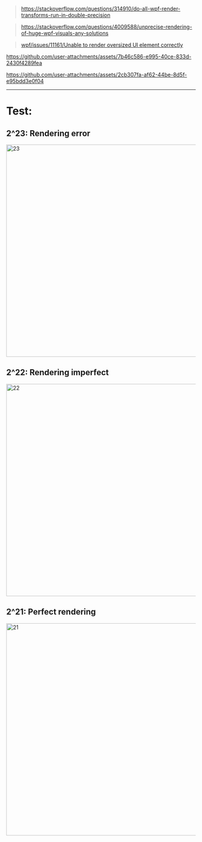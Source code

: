> https://stackoverflow.com/questions/314910/do-all-wpf-render-transforms-run-in-double-precision

> https://stackoverflow.com/questions/4009588/unprecise-rendering-of-huge-wpf-visuals-any-solutions

> [wpf/issues/11161/Unable to render oversized UI element correctly](https://github.com/dotnet/wpf/issues/11161)

https://github.com/user-attachments/assets/7b46c586-e995-40ce-833d-2430f4289fea

https://github.com/user-attachments/assets/2cb307fa-af62-44be-8d5f-e95bdd3e0f04

---

# Test:
## 2^23: Rendering error
<img width="999" height="563" alt="23" src="https://github.com/user-attachments/assets/8e9cb4f6-6014-42e6-b258-18c11218e8dd" />

## 2^22: Rendering imperfect
<img width="999" height="563" alt="22" src="https://github.com/user-attachments/assets/cfbdc62d-9c82-4692-a58d-2cfcf3914e51" />

## 2^21: Perfect rendering
<img width="999" height="563" alt="21" src="https://github.com/user-attachments/assets/a823f758-d5ad-4473-a26a-d9c340517f7c" />

